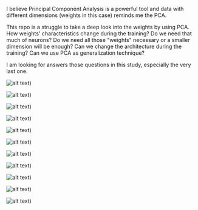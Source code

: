 I believe Principal Component Analysis is a powerful tool and data with different dimensions (weights in this case) reminds me the PCA.

This repo is a struggle to take a deep look into the weights by using PCA. 
How weights' characteristics change during the training?
Do we need that much of neurons?
Do we need all those "weights" necessary or a smaller dimension will be enough?
Can we change the architecture during the training?
Can we use PCA as generalization technique?

I am looking for answers those questions in this study, especially the very last one. 

![alt text](https://github.com/aslanismailgit/PCA-as-a-Generalization-Teqhnique/blob/master/images/Slide1.png?raw=true))

![alt text](https://github.com/aslanismailgit/PCA-as-a-Generalization-Teqhnique/blob/master/images/Slide2.png?raw=true))

![alt text](https://github.com/aslanismailgit/PCA-as-a-Generalization-Teqhnique/blob/master/images/Slide3.png?raw=true))

![alt text](https://github.com/aslanismailgit/PCA-as-a-Generalization-Teqhnique/blob/master/images/Slide4.png?raw=true))

![alt text](https://github.com/aslanismailgit/PCA-as-a-Generalization-Teqhnique/blob/master/images/Slide5.png?raw=true))

![alt text](https://github.com/aslanismailgit/PCA-as-a-Generalization-Teqhnique/blob/master/images/Slide6.png?raw=true))

![alt text](https://github.com/aslanismailgit/PCA-as-a-Generalization-Teqhnique/blob/master/images/Slide7.png?raw=true))

![alt text](https://github.com/aslanismailgit/PCA-as-a-Generalization-Teqhnique/blob/master/images/Slide8.png?raw=true))

![alt text](https://github.com/aslanismailgit/PCA-as-a-Generalization-Teqhnique/blob/master/images/Slide9.png?raw=true))

![alt text](https://github.com/aslanismailgit/PCA-as-a-Generalization-Teqhnique/blob/master/images/Slide10.png?raw=true))

![alt text](https://github.com/aslanismailgit/PCA-as-a-Generalization-Teqhnique/blob/master/images/Slide11.png?raw=true))
